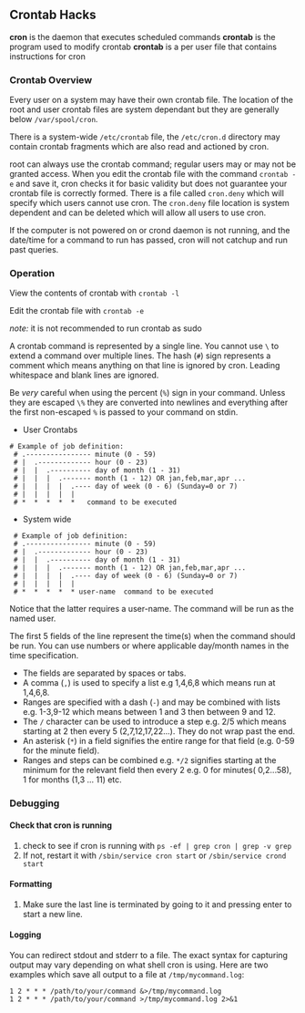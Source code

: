 ## Crontab Hacks

**cron** is the daemon that executes scheduled commands
**crontab** is the program used to modify crontab
**crontab** is a per user file that contains instructions for cron

### Crontab Overview

Every user on a system may have their own crontab file. The location of the root and user crontab files are system dependant but they are generally below `/var/spool/cron`.

There is a system-wide `/etc/crontab` file, the `/etc/cron.d` directory may contain crontab fragments which are also read and actioned by cron. 

root can always use the crontab command; regular users may or may not be granted access. When you edit the crontab file with the command `crontab -e` and save it, cron checks it for basic validity but does not guarantee your crontab file is correctly formed. There is a file called `cron.deny` which will specify which users cannot use cron. The `cron.deny` file location is system dependent and can be deleted which will allow all users to use cron.

If the computer is not powered on or crond daemon is not running, and the date/time for a command to run has passed, cron will not catchup and run past queries.

### Operation

View the contents of crontab with `crontab -l`

Edit the crontab file with `crontab -e`

*note:* it is not recommended to run crontab as sudo

A crontab command is represented by a single line. You cannot use `\` to extend a command over multiple lines. The hash (`#`) sign represents a comment which means anything on that line is ignored by cron. Leading whitespace and blank lines are ignored.

Be *very* careful when using the percent (`%`) sign in your command. Unless they are escaped `\%` they are converted into newlines and everything after the first non-escaped `%` is passed to your command on stdin.


* User Crontabs
```
# Example of job definition:
 # .---------------- minute (0 - 59)
 # |  .------------- hour (0 - 23)
 # |  |  .---------- day of month (1 - 31)
 # |  |  |  .------- month (1 - 12) OR jan,feb,mar,apr ...
 # |  |  |  |  .---- day of week (0 - 6) (Sunday=0 or 7)
 # |  |  |  |  |
 # *  *  *  *  *   command to be executed
```

* System wide

```
 # Example of job definition:
 # .---------------- minute (0 - 59)
 # |  .------------- hour (0 - 23)
 # |  |  .---------- day of month (1 - 31)
 # |  |  |  .------- month (1 - 12) OR jan,feb,mar,apr ...
 # |  |  |  |  .---- day of week (0 - 6) (Sunday=0 or 7)
 # |  |  |  |  |
 # *  *  *  *  * user-name  command to be executed
```

Notice that the latter requires a user-name. The command will be run as the named user.

The first 5 fields of the line represent the time(s) when the command should be run. You can use numbers or where applicable day/month names in the time specification.

* The fields are separated by spaces or tabs.
* A comma (`,`) is used to specify a list e.g 1,4,6,8 which means run at 1,4,6,8.
* Ranges are specified with a dash (`-`) and may be combined with lists e.g. 1-3,9-12 which means between 1 and 3 then between 9 and 12.
* The `/` character can be used to introduce a step e.g. 2/5 which means starting at 2 then every 5 (2,7,12,17,22...). They do not wrap past the end.
* An asterisk (`*`) in a field signifies the entire range for that field (e.g. 0-59 for the minute field).
* Ranges and steps can be combined e.g. `*/2` signifies starting at the minimum for the relevant field then every 2 e.g. 0 for minutes( 0,2...58), 1 for months (1,3 ... 11) etc.

### Debugging

#### Check that cron is running
1. check to see if cron is running with `ps -ef | grep cron | grep -v grep`
2. If not, restart it with `/sbin/service cron start` or `/sbin/service crond start`

#### Formatting
1. Make sure the last line is terminated by going to it and pressing enter to start a new line.

#### Logging 

You can redirect stdout and stderr to a file. The exact syntax for capturing output may vary depending on what shell cron is using. Here are two examples which save all output to a file at `/tmp/mycommand.log`:

 ```
1 2 * * * /path/to/your/command &>/tmp/mycommand.log
1 2 * * * /path/to/your/command >/tmp/mycommand.log 2>&1
```
